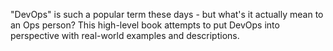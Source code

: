 "DevOps" is such a popular term these days - but what's it actually mean to an Ops person? This high-level book attempts to put DevOps into perspective with real-world examples and descriptions.